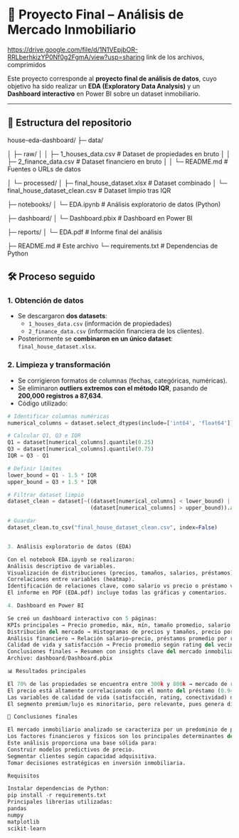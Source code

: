 # 🏡 Proyecto Final – Análisis de Mercado Inmobiliario

https://drive.google.com/file/d/1N1VEpjbOR-RRLberhkizYP0Nf0g2FgmA/view?usp=sharing
link de los archivos, comprimidos

Este proyecto corresponde al **proyecto final de análisis de datos**, cuyo objetivo ha sido realizar un **EDA (Exploratory Data Analysis)** y un **Dashboard interactivo** en Power BI sobre un dataset inmobiliario.

---

## 📂 Estructura del repositorio

house-eda-dashboard/
├─ data/

│ ├─ raw/
│ │ ├─ 1_houses_data.csv # Dataset de propiedades en bruto
│ │ ├─ 2_finance_data.csv # Dataset financiero en bruto
│ │ └─ README.md # Fuentes o URLs de datos

│ └─ processed/
│ ├─ final_house_dataset.xlsx # Dataset combinado
│ └─ final_house_dataset_clean.csv # Dataset limpio tras IQR

├─ notebooks/
│ └─ EDA.ipynb # Análisis exploratorio de datos (Python)

├─ dashboard/
│ └─ Dashboard.pbix # Dashboard en Power BI

├─ reports/
│ └─ EDA.pdf # Informe final del análisis

├─ README.md # Este archivo
└─ requirements.txt # Dependencias de Python


## 🛠️ Proceso seguido

### 1. Obtención de datos
- Se descargaron **dos datasets**:  
  - `1_houses_data.csv` (información de propiedades)  
  - `2_finance_data.csv` (información financiera de los clientes).  
- Posteriormente se **combinaron en un único dataset**: `final_house_dataset.xlsx`.

### 2. Limpieza y transformación
- Se corrigieron formatos de columnas (fechas, categóricas, numéricas).  
- Se eliminaron **outliers extremos con el método IQR**, pasando de **200,000 registros a 87,634**.  
- Código utilizado:

```python
# Identificar columnas numéricas
numerical_columns = dataset.select_dtypes(include=['int64', 'float64']).columns

# Calcular Q1, Q3 e IQR
Q1 = dataset[numerical_columns].quantile(0.25)
Q3 = dataset[numerical_columns].quantile(0.75)
IQR = Q3 - Q1

# Definir límites
lower_bound = Q1 - 1.5 * IQR
upper_bound = Q3 + 1.5 * IQR

# Filtrar dataset limpio
dataset_clean = dataset[~((dataset[numerical_columns] < lower_bound) | 
                          (dataset[numerical_columns] > upper_bound)).any(axis=1)]

# Guardar
dataset_clean.to_csv("final_house_dataset_clean.csv", index=False)


3. Análisis exploratorio de datos (EDA)

Con el notebook EDA.ipynb se realizaron:
Análisis descriptivo de variables.
Visualización de distribuciones (precios, tamaños, salarios, préstamos).
Correlaciones entre variables (heatmap).
Identificación de relaciones clave, como salario vs precio o préstamo vs down payment.
El informe en PDF (EDA.pdf) incluye todas las gráficas y comentarios.

4. Dashboard en Power BI

Se creó un dashboard interactivo con 5 páginas:
KPIs principales → Precio promedio, máx, mín, tamaño promedio, salario promedio, préstamos y down payments.
Distribución del mercado → Histogramas de precios y tamaños, precio por número de habitaciones y baños.
Análisis financiero → Relación salario–precio, préstamos promedio por rango, scatter loan vs down payment, KPI ratio EMI/Ingreso.
Calidad de vida y satisfacción → Precio promedio según rating del vecindario, conectividad y satisfacción del cliente.
Conclusiones finales → Resumen con insights clave del mercado inmobiliario.
Archivo: dashboard/Dashboard.pbix

📊 Resultados principales

El 70% de las propiedades se encuentra entre 300k y 800k → mercado de rango medio.
El precio está altamente correlacionado con el monto del préstamo (0.94), el pago inicial (0.84) y el tamaño de la propiedad (0.76).
Las variables de calidad de vida (satisfacción, rating, conectividad) no tienen impacto directo en el precio, pero sí en la decisión de compra.
El segmento premium/lujo es minoritario, pero relevante, pues genera dispersión y outliers.

📌 Conclusiones finales

El mercado inmobiliario analizado se caracteriza por un predominio de propiedades estándar de rango medio en precio y tamaño.
Los factores financieros y físicos son los principales determinantes del precio, mientras que las variables cualitativas afectan más a la satisfacción del cliente que al valor de la propiedad.
Este análisis proporciona una base sólida para:
Construir modelos predictivos de precio.
Segmentar clientes según capacidad adquisitiva.
Tomar decisiones estratégicas en inversión inmobiliaria.

Requisitos

Instalar dependencias de Python:
pip install -r requirements.txt
Principales librerías utilizadas:
pandas
numpy
matplotlib
scikit-learn


